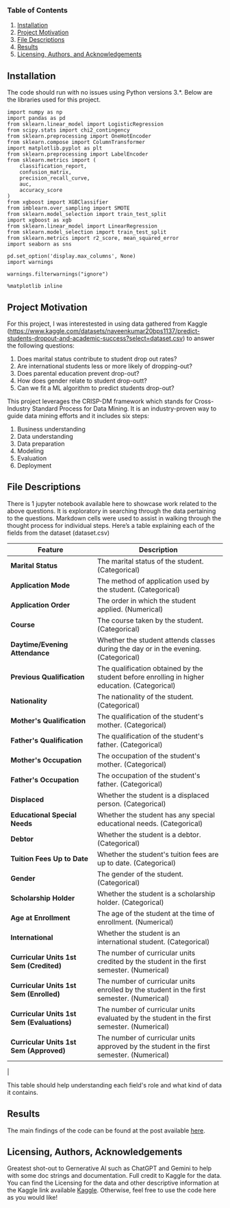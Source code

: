 
### Table of Contents 

1. [Installation](#installation)
2. [Project Motivation](#motivation)
3. [File Descriptions](#files)
4. [Results](#results)
5. [Licensing, Authors, and Acknowledgements](#licensing)

## Installation <a name="installation"></a>

The code should run with no issues using Python versions 3.*. Below are the libraries used for this project.
```
import numpy as np
import pandas as pd
from sklearn.linear_model import LogisticRegression
from scipy.stats import chi2_contingency
from sklearn.preprocessing import OneHotEncoder
from sklearn.compose import ColumnTransformer
import matplotlib.pyplot as plt
from sklearn.preprocessing import LabelEncoder
from sklearn.metrics import (
    classification_report,
    confusion_matrix,
    precision_recall_curve,
    auc,
    accuracy_score
)
from xgboost import XGBClassifier
from imblearn.over_sampling import SMOTE
from sklearn.model_selection import train_test_split
import xgboost as xgb
from sklearn.linear_model import LinearRegression
from sklearn.model_selection import train_test_split
from sklearn.metrics import r2_score, mean_squared_error
import seaborn as sns

pd.set_option('display.max_columns', None)
import warnings

warnings.filterwarnings("ignore")

%matplotlib inline
```

## Project Motivation<a name="motivation"></a>

For this project, I was interestested in using data gathered from Kaggle (https://www.kaggle.com/datasets/naveenkumar20bps1137/predict-students-dropout-and-academic-success?select=dataset.csv) to answer the following questions:

1. Does marital status contribute to student drop out rates?
2. Are international students less or more likely of dropping-out?
3. Does parental education prevent drop-out?
4. How does gender relate to student drop-outt?
5. Can we fit a ML algorithm to predict students drop-out?

This project leverages the CRISP-DM framework which stands for Cross-Industry Standard Process for Data Mining. It is an industry-proven way to guide data mining efforts and it includes six steps:
1. Business understanding
2. Data understanding
3. Data preparation
4. Modeling
5. Evaluation
6. Deployment
## File Descriptions <a name="files"></a>

There is 1 jupyter notebook available here to showcase work related to the above questions. It is exploratory in searching through the data pertaining to the questions.  Markdown cells were used to assist in walking through the thought process for individual steps.
Here’s a table explaining each of the fields from the dataset (dataset.csv)

| Feature                                   | Description                                                                 |
|-------------------------------------------|-----------------------------------------------------------------------------|
| **Marital Status**                        | The marital status of the student. (Categorical)                           |
| **Application Mode**                      | The method of application used by the student. (Categorical)               |
| **Application Order**                     | The order in which the student applied. (Numerical)                        |
| **Course**                                | The course taken by the student. (Categorical)                             |
| **Daytime/Evening Attendance**           | Whether the student attends classes during the day or in the evening. (Categorical) |
| **Previous Qualification**                | The qualification obtained by the student before enrolling in higher education. (Categorical) |
| **Nationality**                           | The nationality of the student. (Categorical)                              |
| **Mother's Qualification**                | The qualification of the student's mother. (Categorical)                   |
| **Father's Qualification**                | The qualification of the student's father. (Categorical)                   |
| **Mother's Occupation**                   | The occupation of the student's mother. (Categorical)                      |
| **Father's Occupation**                   | The occupation of the student's father. (Categorical)                      |
| **Displaced**                             | Whether the student is a displaced person. (Categorical)                   |
| **Educational Special Needs**             | Whether the student has any special educational needs. (Categorical)       |
| **Debtor**                                | Whether the student is a debtor. (Categorical)                            |
| **Tuition Fees Up to Date**               | Whether the student's tuition fees are up to date. (Categorical)           |
| **Gender**                                | The gender of the student. (Categorical)                                   |
| **Scholarship Holder**                    | Whether the student is a scholarship holder. (Categorical)                 |
| **Age at Enrollment**                     | The age of the student at the time of enrollment. (Numerical)             |
| **International**                         | Whether the student is an international student. (Categorical)            |
| **Curricular Units 1st Sem (Credited)**  | The number of curricular units credited by the student in the first semester. (Numerical) |
| **Curricular Units 1st Sem (Enrolled)**  | The number of curricular units enrolled by the student in the first semester. (Numerical) |
| **Curricular Units 1st Sem (Evaluations)**| The number of curricular units evaluated by the student in the first semester. (Numerical) |
| **Curricular Units 1st Sem (Approved)**  | The number of curricular units approved by the student in the first semester. (Numerical) |
 |

This table should help understanding each field's role and what kind of data it contains.

## Results<a name="results"></a>

The main findings of the code can be found at the post available [here](https://medium.com/@josh_2774/how-do-you-become-a-developer-5ef1c1c68711).

## Licensing, Authors, Acknowledgements<a name="licensing"></a>

Greatest shot-out to Gernerative AI such as ChatGPT and Gemini to help with some doc strings and documentation. Full credit to Kaggle for the data.  You can find the Licensing for the data and other descriptive information at the Kaggle link available [Kaggle](https://www.kaggle.com/datasets/naveenkumar20bps1137/predict-students-dropout-and-academic-success?select=dataset.csv).  Otherwise, feel free to use the code here as you would like! 

